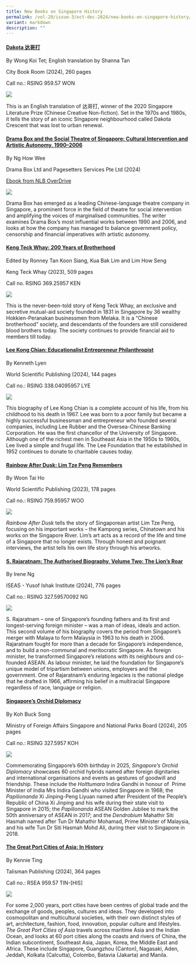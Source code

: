 ```yaml
---
title: New Books on Singapore History
permalink: /vol-20/issue-3/oct-dec-2024/new-books-on-singapore-history/
variant: markdown
description: ""
---
```

#### **[Dakota 达哥打 ](https://eservice.nlb.gov.sg/redir/itemdetails?bid=300045968)**
By Wong Koi Tet; English translation by Shanna Tan

City Book Room (2024), 260 pages

Call no.: RSING 959.57 WON  


![](/images/Vol%2020%20Issue%203/New%20Books/books_dakota.jpg)


This is an English translation of 达哥打, winner of the 2020 Singapore Literature Prize (Chinese Creative Non-fiction). Set in the 1970s and 1980s, it tells the story of an iconic Singapore neighbourhood called Dakota Crescent that was lost to urban renewal.



#### **[Drama Box and the Social Theatre of Singapore: Cultural Intervention and Artistic Autonomy, 1990–2006](https://eservice.nlb.gov.sg/redir/itemdetails?bid=300060744)**

By Ng How Wee

Drama Box Ltd and Pagesetters Services Pte Ltd (2024)

[Ebook from NLB OverDrive](https://nlb.overdrive.com/media/10555679)


![](/images/Vol%2020%20Issue%203/New%20Books/books_drama.jpg)


Drama Box has emerged as a leading Chinese-language theatre company in Singapore, a prominent force in the field of theatre for social intervention and amplifying the voices of marginalised communities. The writer examines Drama Box’s most influential works between 1990 and 2006, and looks at how the company has managed to balance government policy, censorship and financial imperatives with artistic autonomy.


#### **[Keng Teck Whay: 200 Years of Brotherhood ](https://eservice.nlb.gov.sg/redir/itemdetails?bid=300056090)**
Edited by Ronney Tan Koon Siang, Kua Bak Lim and Lim How Seng

Keng Teck Whay (2023), 509 pages

Call no. RSING 369.25957 KEN 


![](/images/Vol%2020%20Issue%203/New%20Books/books_keng.jpg)

This is the never-been-told story of Keng Teck Whay, an exclusive and secretive mutual-aid society founded in 1831 in Singapore by 36 wealthy Hokkien-Peranakan businessmen from Melaka. It is a “Chinese brotherhood” society, and descendants of the founders are still considered blood brothers today. The society continues to provide financial aid to members till today.



#### **[Lee Kong Chian: Educationalist Entrepreneur Philanthropist](https://eservice.nlb.gov.sg/redir/itemdetails?bid=300062932)**
By Kenneth Lyen

World Scientific Publishing (2024), 144 pages

Call no.: RSING 338.04095957 LYE 



![](/images/Vol%2020%20Issue%203/New%20Books/books_lee.jpg)


This biography of Lee Kong Chian is a complete account of his life, from his childhood to his death in 1967. Lee was born to a poor family but became a highly successful businessman and entrepreneur who founded several companies, including Lee Rubber and the Oversea-Chinese Banking Corporation. He was the first chancellor of the University of Singapore. Although one of the richest men in Southeast Asia in the 1950s to 1960s, Lee lived a simple and frugal life. The Lee Foundation that he established in 1952 continues to donate to charitable causes today.



#### **[Rainbow After Dusk: Lim Tze Peng Remembers ](https://eservice.nlb.gov.sg/redir/itemdetails?bid=206005549)**

By Woon Tai Ho

World Scientific Publishing (2023), 178 pages

Call no.: RSING 759.95957 WOO


![](/images/Vol%2020%20Issue%203/New%20Books/books_rainbow.jpg)

_Rainbow After Dusk_ tells the story of Singaporean artist Lim Tze Peng, focusing on his important works – the Kampong series, Chinatown and his works on the Singapore River. Lim’s art acts as a record of the life and time of a Singapore that no longer exists. Through honest and poignant interviews, the artist tells his own life story through his artworks.



#### **[S. Rajaratnam: The Authorised Biography, Volume Two: The Lion’s Roar](https://eservice.nlb.gov.sg/redir/itemdetails?bid=300059306)**
By Irene Ng 

ISEAS - Yusof Ishak Institute (2024), 776 pages

Call no.: RSING 327.59570092 NG 
 

![](/images/Vol%2020%20Issue%203/New%20Books/books_rajaratnam.jpg)

S. Rajaratnam – one of Singapore’s founding fathers and its first and longest-serving foreign minister – was a man of ideas, ideals and action. This second volume of his biography covers the period from Singapore’s merger with Malaya to form Malaysia in 1963 to his death in 2006. Rajaratnam fought for more than a decade for Singapore’s independence, and to build a non-communal and meritocratic Singapore. As foreign minister, he transformed Singapore’s relations with its neighbours and co-founded ASEAN. As labour minister, he laid the foundation for Singapore’s unique model of tripartism between unions, employers and the government. One of Rajaratnam’s enduring legacies is the national pledge that he drafted in 1966, affirming his belief in a multiracial Singapore regardless of race, language or religion.



#### **[Singapore’s Orchid Diplomacy](https://eservice.nlb.gov.sg/redir/itemdetails?bid=300039725)**
By Koh Buck Song

Ministry of Foreign Affairs Singapore and National Parks Board (2024), 205 pages

Call no.: RSING 327.5957 KOH


![](/images/Vol%2020%20Issue%203/New%20Books/books_orchid.jpg)

 

Commemorating Singapore’s 60th birthday in 2025, _Singapore’s Orchid Diplomacy_ showcases 60 orchid hybrids named after foreign dignitaries and international organisations and events as gestures of goodwill and friendship. These include the _Holttumara_ Indira Gandhi in honour of  Prime Minister of India Mrs Indira Gandhi who visited Singapore in 1968; the _Papilionanda_ Xi Jinping-Peng Liyuan named after President of the People’s Republic of China Xi Jinping and his wife during their state visit to Singapore in 2015; the _Papilionanda_ ASEAN Golden Jubilee to mark the 50th anniversary of ASEAN in 2017; and the _Dendrobium_ Mahathir Siti Hasmah named after Tun Dr Mahathir Mohamad, Prime Minister of Malaysia, and his wife Tun Dr Siti Hasmah Mohd Ali, during their visit to Singapore in 2018.





#### **[The Great Port Cities of Asia: In History](https://eservice.nlb.gov.sg/redir/itemdetails?bid=300037595)**
By Kennie Ting 

Talisman Publishing (2024), 364 pages

Call no.: RSEA 959.57 TIN-[HIS]



![](/images/Vol%2020%20Issue%203/New%20Books/books_port.jpg)


For some 2,000 years, port cities have been centres of global trade and the exchange of goods, peoples, cultures and ideas. They developed into cosmopolitan and multicultural societies, with their own distinct styles of art, architecture, fashion, food, innovation, popular culture and lifestyles. _The Great Port Cities of Asia_ travels across maritime Asia and the Indian Ocean, and looks at 60 port cities along the coasts and rivers of China, the Indian subcontinent, Southeast Asia, Japan, Korea, the Middle East and Africa. These include Singapore, Guangzhou (Canton), Nagasaki, Aden, Jeddah, Kolkata (Calcutta), Colombo, Batavia (Jakarta) and Manila.